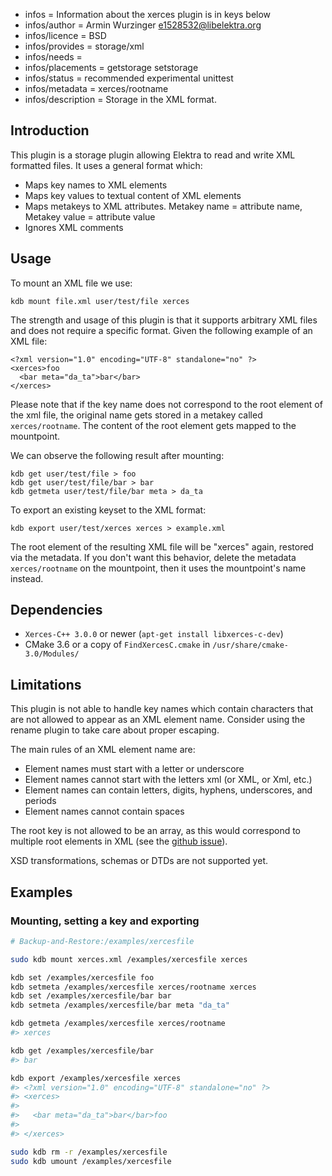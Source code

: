- infos = Information about the xerces plugin is in keys below
- infos/author = Armin Wurzinger <e1528532@libelektra.org>
- infos/licence = BSD
- infos/provides = storage/xml
- infos/needs =
- infos/placements = getstorage setstorage
- infos/status = recommended experimental unittest
- infos/metadata = xerces/rootname
- infos/description = Storage in the XML format.

## Introduction

This plugin is a storage plugin allowing Elektra to read and write XML
formatted files. It uses a general format which:

- Maps key names to XML elements
- Maps key values to textual content of XML elements
- Maps metakeys to XML attributes. Metakey name = attribute name, Metakey value
 	= attribute value
- Ignores XML comments

## Usage

To mount an XML file we use:

	kdb mount file.xml user/test/file xerces

The strength and usage of this plugin is that it supports arbitrary XML files and
does not require a specific format. Given the following example of an XML file:

	<?xml version="1.0" encoding="UTF-8" standalone="no" ?>
	<xerces>foo
	  <bar meta="da_ta">bar</bar>
	</xerces>

Please note that if the key name does not correspond to the root element of the xml
file, the original name gets stored in a metakey called `xerces/rootname`. The content
of the root element gets mapped to the mountpoint.

We can observe the following result after mounting:

	kdb get user/test/file > foo
	kdb get user/test/file/bar > bar
	kdb getmeta user/test/file/bar meta > da_ta

To export an existing keyset to the XML format:

	kdb export user/test/xerces xerces > example.xml

The root element of the resulting XML file will be "xerces" again, restored via the
metadata. If you don't want this behavior, delete the metadata `xerces/rootname` on
the mountpoint, then it uses the mountpoint's name instead.

## Dependencies

- `Xerces-C++ 3.0.0` or newer (`apt-get install libxerces-c-dev`)
- CMake 3.6 or a copy of `FindXercesC.cmake` in
  `/usr/share/cmake-3.0/Modules/`

## Limitations

This plugin is not able to handle key names which contain characters that are not
allowed to appear as an XML element name. Consider using the rename plugin to
take care about proper escaping.

The main rules of an XML element name are:
- Element names must start with a letter or underscore
- Element names cannot start with the letters xml (or XML, or Xml, etc.)
- Element names can contain letters, digits, hyphens, underscores, and periods
- Element names cannot contain spaces

The root key is not allowed to be an array, as this would correspond to multiple
root elements in XML (see the
[github issue](https://github.com/ElektraInitiative/libelektra/issues/1451)).

XSD transformations, schemas or DTDs are not supported yet.

## Examples

### Mounting, setting a key and exporting

```sh
# Backup-and-Restore:/examples/xercesfile

sudo kdb mount xerces.xml /examples/xercesfile xerces

kdb set /examples/xercesfile foo
kdb setmeta /examples/xercesfile xerces/rootname xerces
kdb set /examples/xercesfile/bar bar
kdb setmeta /examples/xercesfile/bar meta "da_ta"

kdb getmeta /examples/xercesfile xerces/rootname
#> xerces

kdb get /examples/xercesfile/bar
#> bar

kdb export /examples/xercesfile xerces
#> <?xml version="1.0" encoding="UTF-8" standalone="no" ?>
#> <xerces>
#>
#>   <bar meta="da_ta">bar</bar>foo
#>
#> </xerces>

sudo kdb rm -r /examples/xercesfile
sudo kdb umount /examples/xercesfile
```
